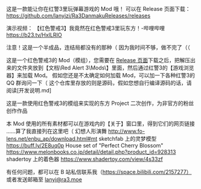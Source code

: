 这是一款能让你在红警3里玩弹幕游戏的 Mod 哦！
可以在 Release 页面下载：
https://github.com/lanyizi/Ra3DanmakuReleases/releases

演示视频：
【红色警戒3】我竟然在红色警戒3里玩东方！-哔哩哔哩
https://b23.tv/HxILRIO

注意！这是一个半成品，连结局都没有的那种（
因为我时间不够，做不完了（（

这是一个红色警戒3的 Mod（模组），您需要在 [Release 页面](https://github.com/lanyizi/Ra3DanmakuReleases/releases)下载之后，把解压出来的文件夹放到【文档\Red Alert 3\Mods\】里面，然后通过红警3的【游戏浏览器】来加载 Mod。
假如您还是不太确定如何加载 Mod，可以加一下各种红警3的 QQ 群询问一下（
这个仓库里存放的则是源码，假如您想自行编译源码的话，请阅读[开发说明.md]

这是一款使用红色警戒3的模组来实现的东方 Project 二次创作，为非官方的粉丝创作作品

本 Mod 使用的所有素材都可以在游戏内的【关于】窗口里，得到它们的网页链接
……算了我直接列在这里吧（
幻想人形演舞 http://www.fo-lens.net/enbu_ap/download.html#mt
sketchfab 上的灵梦模型 https://buff.ly/2E8uq0p
House set of "Perfect Cherry Blossom" https://www.melonbooks.co.jp/detail/detail.php?product_id=928313
shadertoy 上的着色器 https://www.shadertoy.com/view/4s33zf

有任何问题，都可以在 B 站私信联系我（https://space.bilibili.com/2157277）
或者发送邮箱至 lanyi@ra3.moe